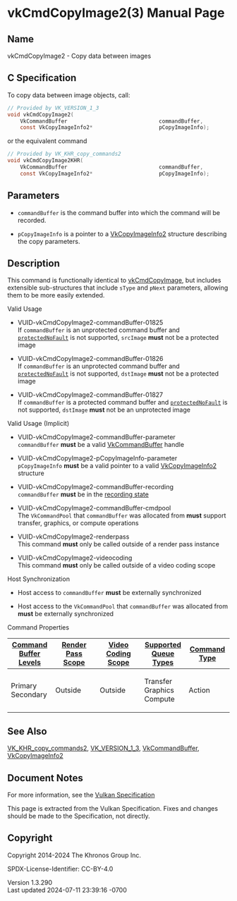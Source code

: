 # vkCmdCopyImage2(3) Manual Page

## Name

vkCmdCopyImage2 - Copy data between images



## <a href="#_c_specification" class="anchor"></a>C Specification

To copy data between image objects, call:

``` c
// Provided by VK_VERSION_1_3
void vkCmdCopyImage2(
    VkCommandBuffer                             commandBuffer,
    const VkCopyImageInfo2*                     pCopyImageInfo);
```

or the equivalent command

``` c
// Provided by VK_KHR_copy_commands2
void vkCmdCopyImage2KHR(
    VkCommandBuffer                             commandBuffer,
    const VkCopyImageInfo2*                     pCopyImageInfo);
```

## <a href="#_parameters" class="anchor"></a>Parameters

- `commandBuffer` is the command buffer into which the command will be
  recorded.

- `pCopyImageInfo` is a pointer to a
  [VkCopyImageInfo2](https://registry.khronos.org/vulkan/specs/1.3-extensions/man/html/VkCopyImageInfo2.html) structure describing the
  copy parameters.

## <a href="#_description" class="anchor"></a>Description

This command is functionally identical to
[vkCmdCopyImage](https://registry.khronos.org/vulkan/specs/1.3-extensions/man/html/vkCmdCopyImage.html), but includes extensible
sub-structures that include `sType` and `pNext` parameters, allowing
them to be more easily extended.

Valid Usage

- <a href="#VUID-vkCmdCopyImage2-commandBuffer-01825"
  id="VUID-vkCmdCopyImage2-commandBuffer-01825"></a>
  VUID-vkCmdCopyImage2-commandBuffer-01825  
  If `commandBuffer` is an unprotected command buffer and
  [`protectedNoFault`](#limits-protectedNoFault) is not supported,
  `srcImage` **must** not be a protected image

- <a href="#VUID-vkCmdCopyImage2-commandBuffer-01826"
  id="VUID-vkCmdCopyImage2-commandBuffer-01826"></a>
  VUID-vkCmdCopyImage2-commandBuffer-01826  
  If `commandBuffer` is an unprotected command buffer and
  [`protectedNoFault`](#limits-protectedNoFault) is not supported,
  `dstImage` **must** not be a protected image

- <a href="#VUID-vkCmdCopyImage2-commandBuffer-01827"
  id="VUID-vkCmdCopyImage2-commandBuffer-01827"></a>
  VUID-vkCmdCopyImage2-commandBuffer-01827  
  If `commandBuffer` is a protected command buffer and
  [`protectedNoFault`](#limits-protectedNoFault) is not supported,
  `dstImage` **must** not be an unprotected image

Valid Usage (Implicit)

- <a href="#VUID-vkCmdCopyImage2-commandBuffer-parameter"
  id="VUID-vkCmdCopyImage2-commandBuffer-parameter"></a>
  VUID-vkCmdCopyImage2-commandBuffer-parameter  
  `commandBuffer` **must** be a valid
  [VkCommandBuffer](https://registry.khronos.org/vulkan/specs/1.3-extensions/man/html/VkCommandBuffer.html) handle

- <a href="#VUID-vkCmdCopyImage2-pCopyImageInfo-parameter"
  id="VUID-vkCmdCopyImage2-pCopyImageInfo-parameter"></a>
  VUID-vkCmdCopyImage2-pCopyImageInfo-parameter  
  `pCopyImageInfo` **must** be a valid pointer to a valid
  [VkCopyImageInfo2](https://registry.khronos.org/vulkan/specs/1.3-extensions/man/html/VkCopyImageInfo2.html) structure

- <a href="#VUID-vkCmdCopyImage2-commandBuffer-recording"
  id="VUID-vkCmdCopyImage2-commandBuffer-recording"></a>
  VUID-vkCmdCopyImage2-commandBuffer-recording  
  `commandBuffer` **must** be in the [recording
  state](#commandbuffers-lifecycle)

- <a href="#VUID-vkCmdCopyImage2-commandBuffer-cmdpool"
  id="VUID-vkCmdCopyImage2-commandBuffer-cmdpool"></a>
  VUID-vkCmdCopyImage2-commandBuffer-cmdpool  
  The `VkCommandPool` that `commandBuffer` was allocated from **must**
  support transfer, graphics, or compute operations

- <a href="#VUID-vkCmdCopyImage2-renderpass"
  id="VUID-vkCmdCopyImage2-renderpass"></a>
  VUID-vkCmdCopyImage2-renderpass  
  This command **must** only be called outside of a render pass instance

- <a href="#VUID-vkCmdCopyImage2-videocoding"
  id="VUID-vkCmdCopyImage2-videocoding"></a>
  VUID-vkCmdCopyImage2-videocoding  
  This command **must** only be called outside of a video coding scope

Host Synchronization

- Host access to `commandBuffer` **must** be externally synchronized

- Host access to the `VkCommandPool` that `commandBuffer` was allocated
  from **must** be externally synchronized

Command Properties

<table class="tableblock frame-all grid-all stretch">
<colgroup>
<col style="width: 20%" />
<col style="width: 20%" />
<col style="width: 20%" />
<col style="width: 20%" />
<col style="width: 20%" />
</colgroup>
<thead>
<tr>
<th class="tableblock halign-left valign-top"><a
href="#VkCommandBufferLevel">Command Buffer Levels</a></th>
<th class="tableblock halign-left valign-top"><a
href="#vkCmdBeginRenderPass">Render Pass Scope</a></th>
<th class="tableblock halign-left valign-top"><a
href="#vkCmdBeginVideoCodingKHR">Video Coding Scope</a></th>
<th class="tableblock halign-left valign-top"><a
href="#VkQueueFlagBits">Supported Queue Types</a></th>
<th class="tableblock halign-left valign-top"><a
href="#fundamentals-queueoperation-command-types">Command Type</a></th>
</tr>
</thead>
<tbody>
<tr>
<td class="tableblock halign-left valign-top"><p>Primary<br />
Secondary</p></td>
<td class="tableblock halign-left valign-top"><p>Outside</p></td>
<td class="tableblock halign-left valign-top"><p>Outside</p></td>
<td class="tableblock halign-left valign-top"><p>Transfer<br />
Graphics<br />
Compute</p></td>
<td class="tableblock halign-left valign-top"><p>Action</p></td>
</tr>
</tbody>
</table>

## <a href="#_see_also" class="anchor"></a>See Also

[VK_KHR_copy_commands2](https://registry.khronos.org/vulkan/specs/1.3-extensions/man/html/VK_KHR_copy_commands2.html),
[VK_VERSION_1_3](https://registry.khronos.org/vulkan/specs/1.3-extensions/man/html/VK_VERSION_1_3.html),
[VkCommandBuffer](https://registry.khronos.org/vulkan/specs/1.3-extensions/man/html/VkCommandBuffer.html),
[VkCopyImageInfo2](https://registry.khronos.org/vulkan/specs/1.3-extensions/man/html/VkCopyImageInfo2.html)

## <a href="#_document_notes" class="anchor"></a>Document Notes

For more information, see the <a
href="https://registry.khronos.org/vulkan/specs/1.3-extensions/html/vkspec.html#vkCmdCopyImage2"
target="_blank" rel="noopener">Vulkan Specification</a>

This page is extracted from the Vulkan Specification. Fixes and changes
should be made to the Specification, not directly.

## <a href="#_copyright" class="anchor"></a>Copyright

Copyright 2014-2024 The Khronos Group Inc.

SPDX-License-Identifier: CC-BY-4.0

Version 1.3.290  
Last updated 2024-07-11 23:39:16 -0700
